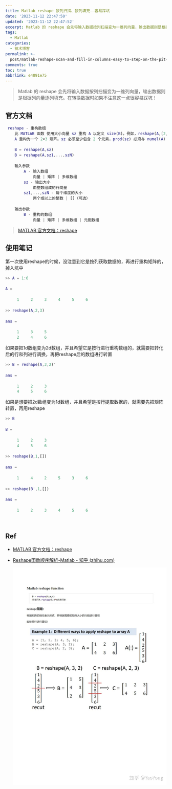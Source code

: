 ```yaml
---
title: Matlab reshape 按列扫描、按列填充——容易踩坑
date: '2023-11-12 22:47:50'
updated: '2023-11-12 22:47:52'
excerpt: Matlab 的 reshape 会先将输入数据按列扫描变为一维列向量，输出数据则是根据列向量逐列填充。在转换数据时如果不注意这一点很容易踩坑！
tags:
  - Matlab
categories:
  - 技术博客
permalink: >-
  post/matlab-reshape-scan-and-fill-in-columns-easy-to-step-on-the-pit-18flah.html
comments: true
toc: true
abbrlink: e4891e75
---
```




> Matlab 的 reshape 会先将输入数据按列扫描变为一维列向量，输出数据则是根据列向量逐列填充。在转换数据时如果不注意这一点很容易踩坑！

## 官方文档

```matlab
 reshape - 重构数组
    此 MATLAB 函数 使用大小向量 sz 重构 A 以定义 size(B)。例如，reshape(A,[2,3]) 将
    A 重构为一个 2×3 矩阵。sz 必须至少包含 2 个元素，prod(sz) 必须与 numel(A) 相同。

    B = reshape(A,sz)
    B = reshape(A,sz1,...,szN)

    输入参数
        A - 输入数组
            向量 | 矩阵 | 多维数组
        sz - 输出大小
            由整数组成的行向量
        sz1,...,szN - 每个维度的大小
            两个或以上的整数 | []（可选）

    输出参数
        B - 重构的数组
            向量 | 矩阵 | 多维数组 | 元胞数组
```

> [MATLAB 官方文档：reshape](https://ww2.mathworks.cn/help/matlab/ref/reshape.html)

## 使用笔记

第一次使用reshape的时候，没注意到它是按列获取数据的，再进行重构矩阵的，掉入坑中

```matlab
>> A = 1:6

A =

     1     2     3     4     5     6  

>> reshape(A,2,3)

ans =

     1     3     5
     2     4     6
```

如果要把1d数组变为2d数组，并且希望它是按行进行重构数组的，就需要把转化后的行和列进行调换，再把reshape后的数组进行转置

```matlab
>> B = reshape(A,3,2)'

ans =

     1     2     3
     4     5     6
```

如果是想要把2d数组变为1d数组，并且希望是按行提取数据的，就需要先把矩阵转置，再用reshape

```matlab
>> B

B =

     1     2     3
     4     5     6

>> reshape(B,1,[])

ans =

     1     4     2     5     3     6

>> reshape(B',1,[])

ans =

     1     2     3     4     5     6

```

​

## Ref

* [MATLAB 官方文档：reshape](https://ww2.mathworks.cn/help/matlab/ref/reshape.html)
* [Reshape函数顺序解析-Matlab - 知乎 (zhihu.com)](https://zhuanlan.zhihu.com/p/344941033)

  ​![image](https://raw.githubusercontent.com/Achuan-2/PicBed/pic/assets/202311122247705.png)​
